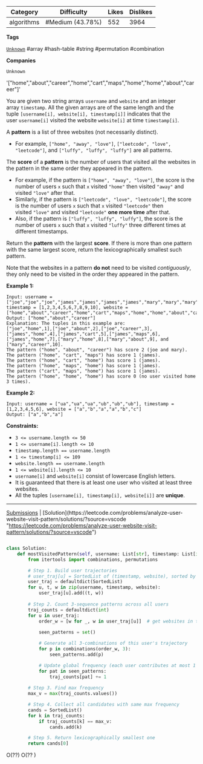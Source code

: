 
| Category   | Difficulty       | Likes | Dislikes |
| ---------- | ---------------- | ----- | -------- |
| algorithms | #Medium (43.78%) | 552   | 3964     |

**Tags**

[`Unknown`](https://leetcode.com/tag/Unknown?source=vscode "https://leetcode.com/tag/Unknown?source=vscode") #array #hash-table #string #permutation #combination

**Companies**

`Unknown`

'["home","about","career","home","cart","maps","home","home","about","career"]'

You are given two string arrays `username` and `website` and an integer array `timestamp`. All the given arrays are of the same length and the tuple `[username[i], website[i], timestamp[i]]` indicates that the user `username[i]` visited the website `website[i]` at time `timestamp[i]`.

A **pattern** is a list of three websites (not necessarily distinct).

- For example, `["home", "away", "love"]`, `["leetcode", "love", "leetcode"]`, and `["luffy", "luffy", "luffy"]` are all patterns.

The **score** of a **pattern** is the number of users that visited all the websites in the pattern in the same order they appeared in the pattern.

- For example, if the pattern is `["home", "away", "love"]`, the score is the number of users `x` such that `x` visited `"home"` then visited `"away"` and visited `"love"` after that.
- Similarly, if the pattern is `["leetcode", "love", "leetcode"]`, the score is the number of users `x` such that `x` visited `"leetcode"` then visited `"love"` and visited `"leetcode"` **one more time** after that.
- Also, if the pattern is `["luffy", "luffy", "luffy"]`, the score is the number of users `x` such that `x` visited `"luffy"` three different times at different timestamps.

Return the **pattern** with the largest **score**. If there is more than one pattern with the same largest score, return the lexicographically smallest such pattern.

Note that the websites in a pattern **do not** need to be visited _contiguously_, they only need to be visited in the order they appeared in the pattern.

**Example 1:**

```
Input: username = ["joe","joe","joe","james","james","james","james","mary","mary","mary"], timestamp = [1,2,3,4,5,6,7,8,9,10], website = ["home","about","career","home","cart","maps","home","home","about","career"]
Output: ["home","about","career"]
Explanation: The tuples in this example are:
["joe","home",1],["joe","about",2],["joe","career",3],["james","home",4],["james","cart",5],["james","maps",6],["james","home",7],["mary","home",8],["mary","about",9], and ["mary","career",10].
The pattern ("home", "about", "career") has score 2 (joe and mary).
The pattern ("home", "cart", "maps") has score 1 (james).
The pattern ("home", "cart", "home") has score 1 (james).
The pattern ("home", "maps", "home") has score 1 (james).
The pattern ("cart", "maps", "home") has score 1 (james).
The pattern ("home", "home", "home") has score 0 (no user visited home 3 times).
```

**Example 2:**

```
Input: username = ["ua","ua","ua","ub","ub","ub"], timestamp = [1,2,3,4,5,6], website = ["a","b","a","a","b","c"]
Output: ["a","b","a"]
```

**Constraints:**

- `3 <= username.length <= 50`
- `1 <= username[i].length <= 10`
- `timestamp.length == username.length`
- `1 <= timestamp[i] <= 109`
- `website.length == username.length`
- `1 <= website[i].length <= 10`
- `username[i]` and `website[i]` consist of lowercase English letters.
- It is guaranteed that there is at least one user who visited at least three websites.
- All the tuples `[username[i], timestamp[i], website[i]]` are **unique**.

---

[Submissions](https://leetcode.com/problems/analyze-user-website-visit-pattern/submissions/?source=vscode "https://leetcode.com/problems/analyze-user-website-visit-pattern/submissions/?source=vscode") | [Solution](https://leetcode.com/problems/analyze-user-website-visit-pattern/solutions/?source=vscode "https://leetcode.com/problems/analyze-user-website-visit-pattern/solutions/?source=vscode")


```python

class Solution:
    def mostVisitedPattern(self, username: List[str], timestamp: List[int], website: List[str]) -> List[str]:
        from itertools import combinations, permutations

        # Step 1. Build user trajectories
        # user_traj[u] = SortedList of (timestamp, website), sorted by time
        user_traj = defaultdict(SortedList)
        for u, t, w in zip(username, timestamp, website):
            user_traj[u].add((t, w))
            
        # Step 2. Count 3-sequence patterns across all users
        traj_counts = defaultdict(int)
        for u in user_traj:
            order_w = [w for _, w in user_traj[u]]  # get websites in time order
            
            seen_patterns = set()

            # Generate all 3-combinations of this user's trajectory
            for p in combinations(order_w, 3):
                seen_patterns.add(p)

            # Update global frequency (each user contributes at most 1 count per pattern)
            for pat in seen_patterns:
                traj_counts[pat] += 1
                
        # Step 3. Find max frequency
        max_v = max(traj_counts.values())

        # Step 4. Collect all candidates with same max frequency
        cands = SortedList()
        for k in traj_counts:
            if traj_counts[k] == max_v:
                cands.add(k)

        # Step 5. Return lexicographically smallest one
        return cands[0]
```

O(??)
O(?? )